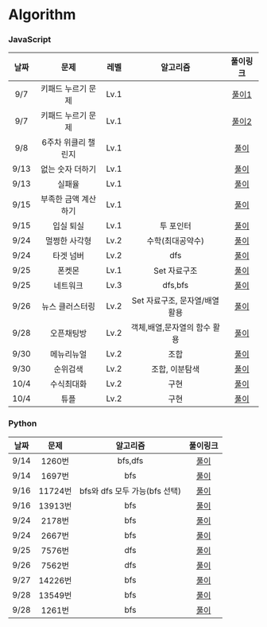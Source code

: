 # Algorithm

### JavaScript

| 날짜 |         문제         | 레벨 |            알고리즘            |                                        풀이링크                                        |
| :--: | :------------------: | :--: | :----------------------------: | :------------------------------------------------------------------------------------: |
| 9/7  |  키패드 누르기 문제  | Lv.1 |                                |   [풀이1](https://github.com/bsy1141/algorithm/blob/main/programmers-Lv1/keypad.js)    |
| 9/7  |  키패드 누르기 문제  | Lv.1 |                                |   [풀이2](https://github.com/bsy1141/algorithm/blob/main/programmers-Lv1/keypad2.js)   |
| 9/8  | 6주차 위클리 챌린지  | Lv.1 |                                |    [풀이](https://github.com/bsy1141/algorithm/blob/main/programmers-Lv1/boxer.js)     |
| 9/13 |   없는 숫자 더하기   | Lv.1 |                                |    [풀이](https://github.com/bsy1141/algorithm/blob/main/programmers-Lv1/boxer.js)     |
| 9/13 |        실패율        | Lv.1 |                                |  [풀이](https://github.com/bsy1141/algorithm/blob/main/programmers-Lv1/fail_rate.js)   |
| 9/15 | 부족한 금액 계산하기 | Lv.1 |                                |  [풀이](https://github.com/bsy1141/algorithm/blob/main/programmers-Lv1/calculate.js)   |
| 9/15 |      입실 퇴실       | Lv.1 |           투 포인터            |     [풀이](https://github.com/bsy1141/algorithm/blob/main/programmers-Lv1/room.js)     |
| 9/24 |    멀쩡한 사각형     | Lv.2 |        수학(최대공약수)        |  [풀이](https://github.com/bsy1141/algorithm/blob/main/programmers-Lv2/rectangle.js)   |
| 9/24 |      타겟 넘버       | Lv.2 |              dfs               | [풀이](https://github.com/bsy1141/algorithm/blob/main/programmers-Lv2/targetNumber.js) |
| 9/25 |        폰켓몬        | Lv.1 |          Set 자료구조          |  [풀이](https://github.com/bsy1141/algorithm/blob/main/programmers-Lv1/ponketmon.js)   |
| 9/25 |       네트워크       | Lv.3 |            dfs,bfs             |   [풀이](https://github.com/bsy1141/algorithm/blob/main/programmers-Lv3/network.js)    |
| 9/26 |   뉴스 클러스터링    | Lv.2 | Set 자료구조, 문자열/배열 활용 |  [풀이](https://github.com/bsy1141/algorithm/blob/main/programmers-Lv2/clustering.js)  |
| 9/28 |      오픈채팅방      | Lv.2 |  객체,배열,문자열의 함수 활용  |   [풀이](https://github.com/bsy1141/algorithm/blob/main/programmers-Lv2/openChat.js)   |
| 9/30 |      메뉴리뉴얼      | Lv.2 |              조합              | [풀이](https://github.com/bsy1141/algorithm/blob/main/programmers-Lv2/menuRenewal.js)  |
| 9/30 |       순위검색       | Lv.2 |         조합, 이분탐색         |    [풀이](https://github.com/bsy1141/algorithm/blob/main/programmers-Lv2/search.js)    |
| 10/4 |      수식최대화      | Lv.2 |              구현              |  [풀이](https://github.com/bsy1141/algorithm/blob/main/programmers-Lv2/수식최대화.js)  |
| 10/4 |         튜플         | Lv.2 |              구현              |     [풀이](https://github.com/bsy1141/algorithm/blob/main/programmers-Lv2/튜플.js)     |

### Python

| 날짜 |  문제   |           알고리즘            |                                    풀이링크                                     |
| :--: | :-----: | :---------------------------: | :-----------------------------------------------------------------------------: |
| 9/14 | 1260번  |            bfs,dfs            | [풀이](https://github.com/bsy1141/algorithm/blob/main/BaekJoon/python/1260.py)  |
| 9/14 | 1697번  |              bfs              | [풀이](https://github.com/bsy1141/algorithm/blob/main/BaekJoon/python/1697.py)  |
| 9/16 | 11724번 | bfs와 dfs 모두 가능(bfs 선택) | [풀이](https://github.com/bsy1141/algorithm/blob/main/BaekJoon/python/11724.py) |
| 9/16 | 13913번 |              bfs              | [풀이](https://github.com/bsy1141/algorithm/blob/main/BaekJoon/python/13913.py) |
| 9/24 | 2178번  |              bfs              | [풀이](https://github.com/bsy1141/algorithm/blob/main/BaekJoon/python/2178.py)  |
| 9/24 | 2667번  |              bfs              | [풀이](https://github.com/bsy1141/algorithm/blob/main/BaekJoon/python/2667.py)  |
| 9/25 | 7576번  |              dfs              | [풀이](https://github.com/bsy1141/algorithm/blob/main/BaekJoon/python/7576.py)  |
| 9/26 | 7562번  |              dfs              | [풀이](https://github.com/bsy1141/algorithm/blob/main/BaekJoon/python/7562.py)  |
| 9/27 | 14226번 |              bfs              | [풀이](https://github.com/bsy1141/algorithm/blob/main/BaekJoon/python/14226.py) |
| 9/28 | 13549번 |              bfs              | [풀이](https://github.com/bsy1141/algorithm/blob/main/BaekJoon/python/12549.py) |
| 9/28 | 1261번  |              bfs              | [풀이](https://github.com/bsy1141/algorithm/blob/main/BaekJoon/python/1261.py)  |

